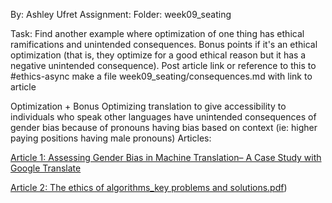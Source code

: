 

By: Ashley Ufret
Assignment: Folder: week09_seating

Task: Find another example where optimization of one thing has ethical ramifications and unintended consequences. Bonus points if it's an ethical optimization (that is, they optimize for a good ethical reason but it has a negative unintended consequence). Post article link or reference to this to #ethics-async
make a file week09_seating/consequences.md with link to article

Optimization + Bonus
Optimizing translation to give accessibility to individuals who speak other languages have unintended consequences of gender bias because of pronouns having bias based on context (ie: higher paying positions having male pronouns)
Articles: 


[Article 1: Assessing Gender Bias in Machine Translation– A Case Study with Google Translate](https://drive.google.com/file/d/1bnsiq7WczXceS0Jznmpi0EOTPASIRwEU/view?usp=sharing)

[Article 2: The ethics of algorithms_key problems and solutions.pdf](https://drive.google.com/file/d/1vCp6f2mL4_IaDtGQpkDe8LrcW5hACjzE/view?usp=sharing))
